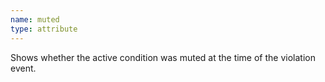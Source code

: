 ```yaml
---
name: muted
type: attribute
---
```


Shows whether the active condition was muted at the time of the violation event.